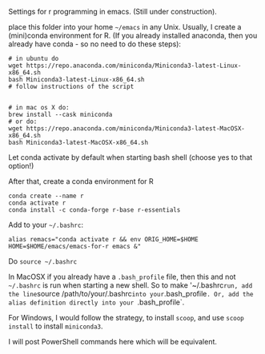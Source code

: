Settings for r programming in emacs. (Still under construction).

place this folder into your home `~/emacs` in any Unix.
Usually, I create a (mini)conda environment for R. (If you already installed
anaconda, then you already have conda - so no need to do these steps):

```
# in ubuntu do
wget https://repo.anaconda.com/miniconda/Miniconda3-latest-Linux-x86_64.sh
bash Miniconda3-latest-Linux-x86_64.sh 
# follow instructions of the script


# in mac os X do:
brew install --cask miniconda
# or do:
wget https://repo.anaconda.com/miniconda/Miniconda3-latest-MacOSX-x86_64.sh
bash Miniconda3-latest-MacOSX-x86_64.sh
```

Let conda activate by default when starting bash shell (choose yes to that option!)

After that, create a conda environment for R
```
conda create --name r
conda activate r
conda install -c conda-forge r-base r-essentials
```


Add to your `~/.bashrc`:

```
alias remacs="conda activate r && env ORIG_HOME=$HOME HOME=$HOME/emacs/emacs-for-r emacs &"
```

Do `source ~/.bashrc`

In MacOSX if you already have a `.bash_profile` file, then this and not
`~/.bashrc` is run when starting a new shell. So to make '~/.bashrc` run,
add the line `source /path/to/your/.bashrc` into your `.bash_profile`.
Or, add the alias definition directly into your `.bash_profile`.


For Windows, I would follow the strategy, to install `scoop`, and use `scoop install`
to install `miniconda3`.

I will post PowerShell commands here which will be equivalent.

